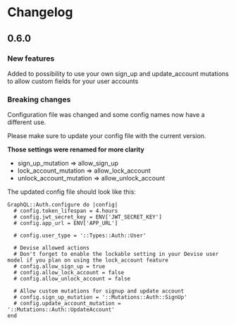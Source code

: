 # Changelog

## 0.6.0

### New features

Added to possibility to use your own sign_up and update_account mutations
to allow custom fields for your user accounts

### Breaking changes

Configuration file was changed and some config names now have a different
use.

Please make sure to update your config file with the current version.

**Those settings were renamed for more clarity**
* sign_up_mutation => allow_sign_up
* lock_account_mutation => allow_lock_account
* unlock_account_mutation => allow_unlock_account

The updated config file should look like this:
```
GraphQL::Auth.configure do |config|
  # config.token_lifespan = 4.hours
  # config.jwt_secret_key = ENV['JWT_SECRET_KEY']
  # config.app_url = ENV['APP_URL']

  # config.user_type = '::Types::Auth::User'

  # Devise allowed actions
  # Don't forget to enable the lockable setting in your Devise user model if you plan on using the lock_account feature
  # config.allow_sign_up = true
  # config.allow_lock_account = false
  # config.allow_unlock_account = false

  # Allow custom mutations for signup and update account
  # config.sign_up_mutation = '::Mutations::Auth::SignUp'
  # config.update_account_mutation = '::Mutations::Auth::UpdateAccount'
end
```
